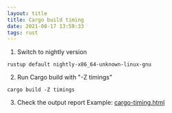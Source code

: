 ```yaml
---
layout: title
title: Cargo build timing
date: 2021-08-17 13:59:33
tags: rust
---
```


1. Switch to nightly version
```
rustup default nightly-x86_64-unknown-linux-gnu
```

2. Run Cargo build with "-Z timings"
```
cargo build -Z timings
```

3. Check the output report
Example: [cargo-timing.html](/html/cargo-timing.html)
